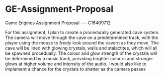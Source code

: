 # GE-Assignment-Proposal
Game Engines Assignment Proposal --- C16409712


For this assignment, I plan to create a procedurally generated cave system. The camera will move through the cave on a predetermined 
track, with the player using the mouse to freely look around the cavern as they move. The cave will be lined with glowing crystals, walls
and stalactites, which will all be spawned procedually. The colour and glow strength of the crystals will be determined by a music track,
providing brighter colours and stronger glows at higher volume and intensity of the audio. I would also like to implement a chance for the 
crystals to shatter as the camera passes
